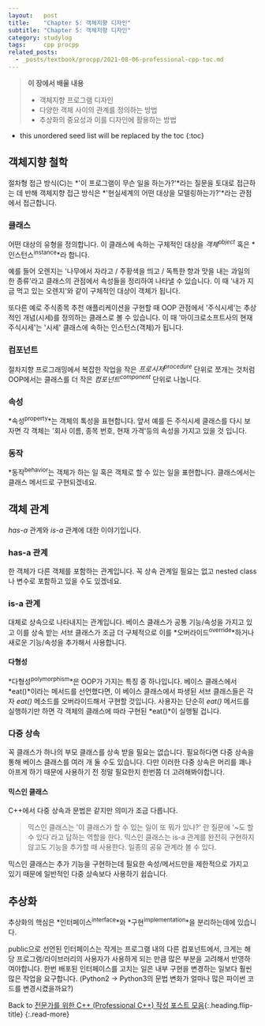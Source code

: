 ```yaml
---
layout:   post
title:    "Chapter 5: 객체지향 디자인"
subtitle: "Chapter 5: 객체지향 디자인"
category: studylog
tags:     cpp procpp
related_posts:
  - _posts/textbook/procpp/2021-08-06-professional-cpp-toc.md
---
```


> **이 장에서 배울 내용**
>
> * 객체지향 프로그램 디자인
> * 다양한 객체 사이의 관계를 정의하는 방법
> * 추상화의 중요성과 이를 디자인에 활용하는 방법

<!--more-->

* this unordered seed list will be replaced by the toc
{:toc}

## 객체지향 철학

절차형 접근 방식(C)는 *'이 프로그램이 무슨 일을 하는가?'*라는 질문을 토대로 접근하는 데 반해
객체지향 접근 방식은 *'현실세계의 어떤 대상을 모델링하는가?'*라는 관점에서 접근합니다.<br>

### 클래스

어떤 대상의 유형을 정의합니다.
이 클래스에 속하는 구체적인 대상을 *객체<sup>object</sup>* 혹은 *인스턴스<sup>instance</sup>*라 합니다.

예를 들어 오렌지는 '나무에서 자라고 / 주황색을 띄고 / 독특한 향과 맛을 내는 과일의 한 종류'라고 클래스의 관점에서 속성들을 정리하여 나타낼 수 있습니다.
이 때 '내가 지금 먹고 있는 오렌지'와 같이 구체적인 대상이 객체가 됩니다.

또다른 예로 주식종목 추천 애플리케이션을 구현할 때 OOP 관점에서 '주식시세'는 추상적인 개념(시세)를 정의하는 클래스로 볼 수 있습니다.
이 때 '마이크로소프트사의 현재 주식시세'는 '시세' 클래스에 속하는 인스턴스(객체)가 됩니다.

### 컴포넌트

절차지향 프로그래밍에서 복잡한 작업을 작은 *프로시저<sup>procedure</sup>* 단위로 쪼개는 것처럼
OOP에서는 클래스를 더 작은 *컴포넌트<sup>component</sup>* 단위로 나눕니다.

### 속성

*속성<sup>property</sup>*는 객체의 톡성을 표현합니다.
앞서 예를 든 주식시세 클래스를 다시 보자면 각 객체는 '회사 이름, 종목 번호, 현재 가격'등의 속성을 가지고 있을 것 입니다.

### 동작

*동작<sup>behavior</sup>는 객체가 하는 일 혹은 객체로 할 수 있는 일을 표현합니다.
클래스에서는 클래스 메서드로 구현되겠네요.

## 객체 관계

*has-a* 관계와 *is-a* 관계에 대한 이야기입니다.

### has-a 관계

한 객체가 다른 객체를 포함하는 관계입니다. 꼭 상속 관계일 필요는 없고 nested class나 변수로 포함하고 있을 수도 있겠네요.

### is-a 관계

대체로 상속으로 나타내지는 관계입니다. 베이스 클래스가 공통 기능/속성을 가지고 있고 이를 상속 받는 서브 클래스가 조금 더 구체적으로 이를
*오버라이드<sup>override</sup>*하거나 새로운 기능/속성을 추가해서 사용합니다.

#### 다형성

*다형성<sup>polymorphism</sup>*은 OOP가 가지는 특징 중 하나입니다. 베이스 클래스에서 *eat()*이라는 메서드를 선언했다면, 이 베이스 클래스에서
파생된 서브 클래스들은 각자 *eat()* 메소드를 오버라이드해서 구현할 것입니다. 사용자는 단순히 *eat()* 메서드를 실행하기만 하면 각 객체의 클래스에
따라 구현된 *eat()*이 실행될 겁니다.

### 다중 상속

꼭 클래스가 하나의 부모 클래스를 상속 받을 필요는 없습니다. 필요하다면 다중 상속을 통해 베이스 클래스를 여러 개 둘 수도 있습니다. 다만 이러한 다중 상속은
머리를 꽤나 아프게 하기 때문에 사용하기 전 정말 필요한지 한번쯤 더 고려해봐야합니다.

#### 믹스인 클래스

C++에서 다중 상속과 문법은 같지만 의미가 조금 다릅니다.

> 믹스인 클래스는 '이 클래스가 할 수 있는 일이 또 뭐가 있나?' 란 질문에 '~도 할 수 있다`라고 답하는 역할을 한다.
> 믹스인 클래스는 is-a 관계를 완전히 구현하지 않고도 기능을 추가할 때 사용한다. 일종의 공유 관계라 볼 수 있다.

믹스인 클래스는 추가 기능을 구현하는데 필요한 속성/메서드만을 제한적으로 가지고 있기 때문에 일반적인 다중 상속보다 사용하기 쉽습니다.

## 추상화

추상화의 핵심은 *인터페이스<sup>interface</sup>*와 *구현<sup>implementation</sup>*을 분리하는데에 있습니다.

public으로 선언된 인터페이스는 작게는 프로그램 내의 다른 컴포넌트에서,
크게는 해당 프로그램/라이브러리의 사용자가 사용하게 되는 만큼 많은 부분을 고려해서 반영하여야합니다.
한번 배포된 인터페이스를 고치는 일은 내부 구현을 변경하는 일보다 훨씬 많은 작업을 요구합니다.
(Python2 -> Python3의 문법 변화가 얼마나 많은 파이썬 코드를 변경시켰을까요?)

Back to [전문가를 위한 C++ (Professional C++) 작성 포스트 모음](professional-cpp-toc){:.heading.flip-title}
{:.read-more}
